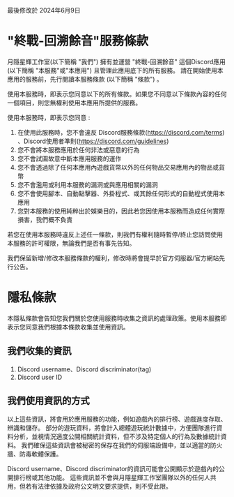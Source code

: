 最後修改於 2024年6月9日
# "終戰-回溯餘音"服務條款
月隱星輝工作室(以下簡稱 "我們") 擁有並運營 "終戰-回溯餘音" 這個Discord應用 (以下簡稱 "本服務"或"本應用")
且管理此應用底下的所有服務。
請在開始使用本應用的服務前，先行閱讀本服務條款 (以下簡稱 "條款") 。

使用本服務時，即表示您同意以下的所有條款。如果您不同意以下條款內容的任何一個項目，則您無權利使用本應用所提供的服務。

使用本服務時，即表示您同意 : 

1. 在使用此服務時，您不會違反 Discord服務條款(https://discord.com/terms) 、Discord使用者準則(https://discord.com/guidelines)
2. 您不會將本服務應用於任何非法或惡意的行為
3. 您不會試圖故意中斷本應用服務的運作
4. 您不會透過除了任何本應用內遊戲貨幣以外的任何物品交易應用內的物品或貨幣
5. 您不會濫用或利用本服務的漏洞或與應用相關的漏洞
6. 您不會使用腳本、自動點擊器、外掛程式、或其餘任何形式的自動程式使用本應用
7. 您對本服務的使用純粹出於娛樂目的，因此若您因使用本服務而造成任何實際損害，我們概不負責

若您在使用本服務時違反上述任一條款，則我們有權利隨時暫停/終止您訪問使用本服務的許可權限，無論我們是否有事先告知。

我們保留新增/修改本服務條款的權利，修改時將會提早於官方伺服器/官方網站先行公告。



# 隱私條款
本隱私條款會告知您我們關於您使用服務時收集之資訊的處理政策。使用本服務即表示您同意我們根據本條款收集並使用資訊。

## 我們收集的資訊

1. Discord username、Discord discriminator(tag)
2. Discord user ID

## 我們使用資訊的方式

以上這些資訊，將會用於應用服務的功能，例如遊戲內的排行榜、遊戲進度存取、辨識和儲存。
部分的遊玩資料，將會計入總體遊玩統計數據中，方便團隊進行資料分析，並視情況適度公開相關統計資料，但不涉及特定個人的行為及數據統計資料。
我們確保這些資訊會被秘密的保存在我們的伺服端設備中，並以適當的防火牆、防毒軟體保護。

Discord username、Discord discriminator的資訊可能會公開顯示於遊戲內的公開排行榜或其他功能。
這些資訊並不會與月隱星輝工作室團隊以外的任何人共用，但若有法律依據及政府公文明文要求提供，則不受此限。
